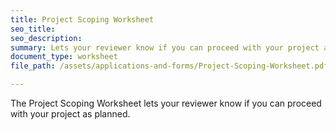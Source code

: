 ```yaml
---
title: Project Scoping Worksheet
seo_title:
seo_description:
summary: Lets your reviewer know if you can proceed with your project as planned.
document_type: worksheet
file_path: /assets/applications-and-forms/Project-Scoping-Worksheet.pdf

---
```

The Project Scoping Worksheet lets your reviewer know if you can proceed with your project as planned.
